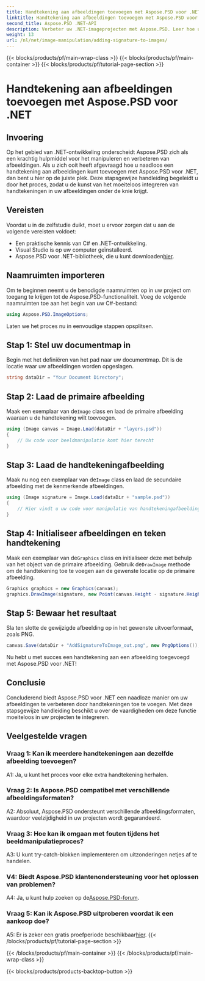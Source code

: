 ```yaml
---
title: Handtekening aan afbeeldingen toevoegen met Aspose.PSD voor .NET
linktitle: Handtekening aan afbeeldingen toevoegen met Aspose.PSD voor .NET
second_title: Aspose.PSD .NET-API
description: Verbeter uw .NET-imageprojecten met Aspose.PSD. Leer hoe u naadloos handtekeningen kunt toevoegen met behulp van onze stapsgewijze handleiding.
weight: 13
url: /nl/net/image-manipulation/adding-signature-to-images/
---
```


{{< blocks/products/pf/main-wrap-class >}}
{{< blocks/products/pf/main-container >}}
{{< blocks/products/pf/tutorial-page-section >}}

# Handtekening aan afbeeldingen toevoegen met Aspose.PSD voor .NET

## Invoering

Op het gebied van .NET-ontwikkeling onderscheidt Aspose.PSD zich als een krachtig hulpmiddel voor het manipuleren en verbeteren van afbeeldingen. Als u zich ooit heeft afgevraagd hoe u naadloos een handtekening aan afbeeldingen kunt toevoegen met Aspose.PSD voor .NET, dan bent u hier op de juiste plek. Deze stapsgewijze handleiding begeleidt u door het proces, zodat u de kunst van het moeiteloos integreren van handtekeningen in uw afbeeldingen onder de knie krijgt.

## Vereisten

Voordat u in de zelfstudie duikt, moet u ervoor zorgen dat u aan de volgende vereisten voldoet:

- Een praktische kennis van C# en .NET-ontwikkeling.
- Visual Studio is op uw computer geïnstalleerd.
-  Aspose.PSD voor .NET-bibliotheek, die u kunt downloaden[hier](https://releases.aspose.com/psd/net/).

## Naamruimten importeren

Om te beginnen neemt u de benodigde naamruimten op in uw project om toegang te krijgen tot de Aspose.PSD-functionaliteit. Voeg de volgende naamruimten toe aan het begin van uw C#-bestand:

```csharp
using Aspose.PSD.ImageOptions;
```

Laten we het proces nu in eenvoudige stappen opsplitsen.

## Stap 1: Stel uw documentmap in

Begin met het definiëren van het pad naar uw documentmap. Dit is de locatie waar uw afbeeldingen worden opgeslagen.

```csharp
string dataDir = "Your Document Directory";
```

## Stap 2: Laad de primaire afbeelding

 Maak een exemplaar van de`Image` class en laad de primaire afbeelding waaraan u de handtekening wilt toevoegen.

```csharp
using (Image canvas = Image.Load(dataDir + "layers.psd"))
{
    // Uw code voor beeldmanipulatie komt hier terecht
}
```

## Stap 3: Laad de handtekeningafbeelding

 Maak nu nog een exemplaar van de`Image` class en laad de secundaire afbeelding met de kenmerkende afbeeldingen.

```csharp
using (Image signature = Image.Load(dataDir + "sample.psd"))
{
    // Hier vindt u uw code voor manipulatie van handtekeningafbeeldingen
}
```

## Stap 4: Initialiseer afbeeldingen en teken handtekening

 Maak een exemplaar van de`Graphics` class en initialiseer deze met behulp van het object van de primaire afbeelding. Gebruik de`DrawImage` methode om de handtekening toe te voegen aan de gewenste locatie op de primaire afbeelding.

```csharp
Graphics graphics = new Graphics(canvas);
graphics.DrawImage(signature, new Point(canvas.Height - signature.Height, canvas.Width - signature.Width));
```

## Stap 5: Bewaar het resultaat

Sla ten slotte de gewijzigde afbeelding op in het gewenste uitvoerformaat, zoals PNG.

```csharp
canvas.Save(dataDir + "AddSignatureToImage_out.png", new PngOptions());
```

Nu hebt u met succes een handtekening aan een afbeelding toegevoegd met Aspose.PSD voor .NET!

## Conclusie

Concluderend biedt Aspose.PSD voor .NET een naadloze manier om uw afbeeldingen te verbeteren door handtekeningen toe te voegen. Met deze stapsgewijze handleiding beschikt u over de vaardigheden om deze functie moeiteloos in uw projecten te integreren.

## Veelgestelde vragen

### Vraag 1: Kan ik meerdere handtekeningen aan dezelfde afbeelding toevoegen?

A1: Ja, u kunt het proces voor elke extra handtekening herhalen.

### Vraag 2: Is Aspose.PSD compatibel met verschillende afbeeldingsformaten?

A2: Absoluut, Aspose.PSD ondersteunt verschillende afbeeldingsformaten, waardoor veelzijdigheid in uw projecten wordt gegarandeerd.

### Vraag 3: Hoe kan ik omgaan met fouten tijdens het beeldmanipulatieproces?

A3: U kunt try-catch-blokken implementeren om uitzonderingen netjes af te handelen.

### V4: Biedt Aspose.PSD klantenondersteuning voor het oplossen van problemen?

 A4: Ja, u kunt hulp zoeken op de[Aspose.PSD-forum](https://forum.aspose.com/c/psd/34).

### Vraag 5: Kan ik Aspose.PSD uitproberen voordat ik een aankoop doe?

 A5: Er is zeker een gratis proefperiode beschikbaar[hier](https://releases.aspose.com/).
{{< /blocks/products/pf/tutorial-page-section >}}

{{< /blocks/products/pf/main-container >}}
{{< /blocks/products/pf/main-wrap-class >}}

{{< blocks/products/products-backtop-button >}}
